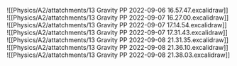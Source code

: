 ![[Physics/A2/attatchments/13 Gravity PP 2022-09-06 16.57.47.excalidraw]]
![[Physics/A2/attatchments/13 Gravity PP 2022-09-07 16.27.00.excalidraw]]
![[Physics/A2/attatchments/13 Gravity PP 2022-09-07 17.14.54.excalidraw]]
![[Physics/A2/attatchments/13 Gravity PP 2022-09-07 17.31.43.excalidraw]]
![[Physics/A2/attatchments/13 Gravity PP 2022-09-08 21.31.35.excalidraw]]
![[Physics/A2/attatchments/13 Gravity PP 2022-09-08 21.36.10.excalidraw]]
![[Physics/A2/attatchments/13 Gravity PP 2022-09-08 21.38.03.excalidraw]]